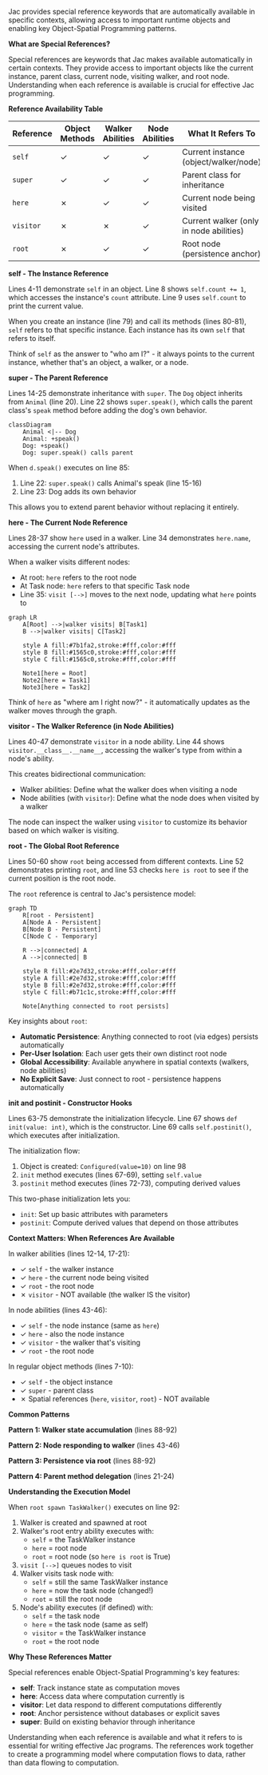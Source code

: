 Jac provides special reference keywords that are automatically available in specific contexts, allowing access to important runtime objects and enabling key Object-Spatial Programming patterns.

**What are Special References?**

Special references are keywords that Jac makes available automatically in certain contexts. They provide access to important objects like the current instance, parent class, current node, visiting walker, and root node. Understanding when each reference is available is crucial for effective Jac programming.

**Reference Availability Table**

| Reference | Object Methods | Walker Abilities | Node Abilities | What It Refers To |
|-----------|---------------|------------------|----------------|-------------------|
| `self` | ✓ | ✓ | ✓ | Current instance (object/walker/node) |
| `super` | ✓ | ✓ | ✓ | Parent class for inheritance |
| `here` | ✗ | ✓ | ✓ | Current node being visited |
| `visitor` | ✗ | ✗ | ✓ | Current walker (only in node abilities) |
| `root` | ✗ | ✓ | ✓ | Root node (persistence anchor) |

**self - The Instance Reference**

Lines 4-11 demonstrate `self` in an object. Line 8 shows `self.count += 1`, which accesses the instance's `count` attribute. Line 9 uses `self.count` to print the current value.

When you create an instance (line 79) and call its methods (lines 80-81), `self` refers to that specific instance. Each instance has its own `self` that refers to itself.

Think of `self` as the answer to "who am I?" - it always points to the current instance, whether that's an object, a walker, or a node.

**super - The Parent Reference**

Lines 14-25 demonstrate inheritance with `super`. The `Dog` object inherits from `Animal` (line 20). Line 22 shows `super.speak()`, which calls the parent class's `speak` method before adding the dog's own behavior.

```mermaid
classDiagram
    Animal <|-- Dog
    Animal: +speak()
    Dog: +speak()
    Dog: super.speak() calls parent
```

When `d.speak()` executes on line 85:
1. Line 22: `super.speak()` calls Animal's speak (line 15-16)
2. Line 23: Dog adds its own behavior

This allows you to extend parent behavior without replacing it entirely.

**here - The Current Node Reference**

Lines 28-37 show `here` used in a walker. Line 34 demonstrates `here.name`, accessing the current node's attributes.

When a walker visits different nodes:
- At root: `here` refers to the root node
- At Task node: `here` refers to that specific Task node
- Line 35: `visit [-->]` moves to the next node, updating what `here` points to

```mermaid
graph LR
    A[Root] -->|walker visits| B[Task1]
    B -->|walker visits| C[Task2]

    style A fill:#7b1fa2,stroke:#fff,color:#fff
    style B fill:#1565c0,stroke:#fff,color:#fff
    style C fill:#1565c0,stroke:#fff,color:#fff

    Note1[here = Root]
    Note2[here = Task1]
    Note3[here = Task2]
```

Think of `here` as "where am I right now?" - it automatically updates as the walker moves through the graph.

**visitor - The Walker Reference (in Node Abilities)**

Lines 40-47 demonstrate `visitor` in a node ability. Line 44 shows `visitor.__class__.__name__`, accessing the walker's type from within a node's ability.

This creates bidirectional communication:
- Walker abilities: Define what the walker does when visiting a node
- Node abilities (with `visitor`): Define what the node does when visited by a walker

The node can inspect the walker using `visitor` to customize its behavior based on which walker is visiting.

**root - The Global Root Reference**

Lines 50-60 show `root` being accessed from different contexts. Line 52 demonstrates printing `root`, and line 53 checks `here is root` to see if the current position is the root node.

The `root` reference is central to Jac's persistence model:

```mermaid
graph TD
    R[root - Persistent]
    A[Node A - Persistent]
    B[Node B - Persistent]
    C[Node C - Temporary]

    R -->|connected| A
    A -->|connected| B

    style R fill:#2e7d32,stroke:#fff,color:#fff
    style A fill:#2e7d32,stroke:#fff,color:#fff
    style B fill:#2e7d32,stroke:#fff,color:#fff
    style C fill:#b71c1c,stroke:#fff,color:#fff

    Note[Anything connected to root persists]
```

Key insights about `root`:
- **Automatic Persistence**: Anything connected to root (via edges) persists automatically
- **Per-User Isolation**: Each user gets their own distinct root node
- **Global Accessibility**: Available anywhere in spatial contexts (walkers, node abilities)
- **No Explicit Save**: Just connect to root - persistence happens automatically

**init and postinit - Constructor Hooks**

Lines 63-75 demonstrate the initialization lifecycle. Line 67 shows `def init(value: int)`, which is the constructor. Line 69 calls `self.postinit()`, which executes after initialization.

The initialization flow:
1. Object is created: `Configured(value=10)` on line 98
2. `init` method executes (lines 67-69), setting `self.value`
3. `postinit` method executes (lines 72-73), computing derived values

This two-phase initialization lets you:
- `init`: Set up basic attributes with parameters
- `postinit`: Compute derived values that depend on those attributes

**Context Matters: When References Are Available**

In walker abilities (lines 12-14, 17-21):
- ✓ `self` - the walker instance
- ✓ `here` - the current node being visited
- ✓ `root` - the root node
- ✗ `visitor` - NOT available (the walker IS the visitor)

In node abilities (lines 43-46):
- ✓ `self` - the node instance (same as `here`)
- ✓ `here` - also the node instance
- ✓ `visitor` - the walker that's visiting
- ✓ `root` - the root node

In regular object methods (lines 7-10):
- ✓ `self` - the object instance
- ✓ `super` - parent class
- ✗ Spatial references (`here`, `visitor`, `root`) - NOT available

**Common Patterns**

**Pattern 1: Walker state accumulation** (lines 88-92)

**Pattern 2: Node responding to walker** (lines 43-46)

**Pattern 3: Persistence via root** (lines 88-92)

**Pattern 4: Parent method delegation** (lines 21-24)

**Understanding the Execution Model**

When `root spawn TaskWalker()` executes on line 92:

1. Walker is created and spawned at root
2. Walker's root entry ability executes with:
   - `self` = the TaskWalker instance
   - `here` = root node
   - `root` = root node (so `here is root` is True)
3. `visit [-->]` queues nodes to visit
4. Walker visits task node with:
   - `self` = still the same TaskWalker instance
   - `here` = now the task node (changed!)
   - `root` = still the root node
5. Node's ability executes (if defined) with:
   - `self` = the task node
   - `here` = the task node (same as self)
   - `visitor` = the TaskWalker instance
   - `root` = the root node

**Why These References Matter**

Special references enable Object-Spatial Programming's key features:

- **self**: Track instance state as computation moves
- **here**: Access data where computation currently is
- **visitor**: Let data respond to different computations differently
- **root**: Anchor persistence without databases or explicit saves
- **super**: Build on existing behavior through inheritance

Understanding when each reference is available and what it refers to is essential for writing effective Jac programs. The references work together to create a programming model where computation flows to data, rather than data flowing to computation.
